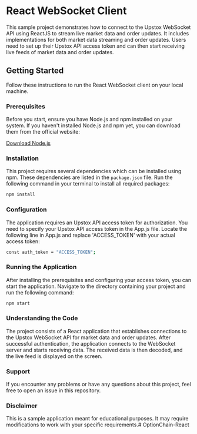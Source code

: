 # React WebSocket Client

This sample project demonstrates how to connect to the Upstox WebSocket API using ReactJS to stream live market data and order updates. It includes implementations for both market data streaming and order updates. Users need to set up their Upstox API access token and can then start receiving live feeds of market data and order updates.

## Getting Started

Follow these instructions to run the React WebSocket client on your local machine.

### Prerequisites

Before you start, ensure you have Node.js and npm installed on your system. If you haven't installed Node.js and npm yet, you can download them from the official website:

[Download Node.js](https://nodejs.org/)

### Installation

This project requires several dependencies which can be installed using npm. These dependencies are listed in the `package.json` file. Run the following command in your terminal to install all required packages:

```bash
npm install
```

### Configuration

The application requires an Upstox API access token for authorization. You need to specify your Upstox API access token in the App.js file. Locate the following line in App.js and replace 'ACCESS_TOKEN' with your actual access token:

```bash
const auth_token = "ACCESS_TOKEN";
```

### Running the Application

After installing the prerequisites and configuring your access token, you can start the application. Navigate to the directory containing your project and run the following command:

```bash
npm start
```

### Understanding the Code

The project consists of a React application that establishes connections to the Upstox WebSocket API for market data and order updates. After successful authentication, the application connects to the WebSocket server and starts receiving data. The received data is then decoded, and the live feed is displayed on the screen.

### Support

If you encounter any problems or have any questions about this project, feel free to open an issue in this repository.

### Disclaimer

This is a sample application meant for educational purposes. It may require modifications to work with your specific requirements.#   O p t i o n C h a i n - R e a c t  
 